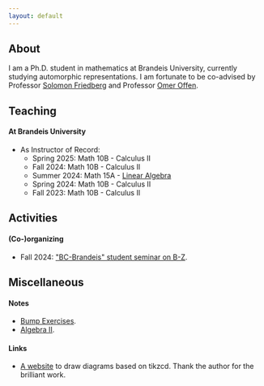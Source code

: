 ```yaml
---
layout: default
---
```





## About
I am a Ph.D. student in mathematics at Brandeis University, currently studying automorphic representations. I am fortunate to be co-advised by Professor [Solomon Friedberg](https://sites.google.com/bc.edu/solomon-friedberg/) and Professor [Omer Offen](https://sites.google.com/brandeis.edu/offen/home).

## Teaching

#### At Brandeis University
- As Instructor of Record:
  - Spring 2025: Math 10B - Calculus II
  - Fall 2024: Math 10B - Calculus II
  - Summer 2024: Math 15A - [Linear Algebra](./s2024la.md)
  - Spring 2024: Math 10B - Calculus II
  - Fall 2023: Math 10B - Calculus II

## Activities

#### (Co-)organizing
- Fall 2024: ["BC-Brandeis" student seminar on B-Z](./bzf2024.html).

## Miscellaneous

#### Notes

- [Bump Exercises](./bumpex.md). 
- [Algebra II](./algebra2.md).

#### Links
- [A website](https://tikzcd.yichuanshen.de/) to draw diagrams based on tikzcd. Thank the author for the brilliant work.
